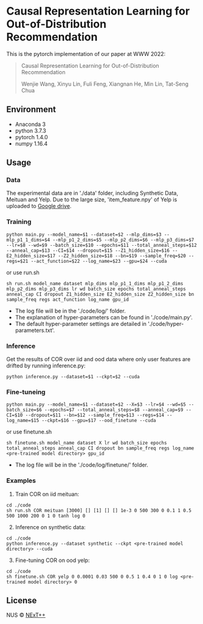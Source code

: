 # Causal Representation Learning for Out-of-Distribution Recommendation
This is the pytorch implementation of our paper at WWW 2022:
> Causal Representation Learning for Out-of-Distribution Recommendation
>
> Wenjie Wang, Xinyu Lin, Fuli Feng, Xiangnan He, Min Lin, Tat-Seng Chua

## Environment
- Anaconda 3
- python 3.7.3
- pytorch 1.4.0
- numpy 1.16.4

## Usage

### Data
The experimental data are in './data' folder, including Synthetic Data, Meituan and Yelp. Due to the large size, 'item_feature.npy' of Yelp is uploaded to [Google drive](https://drive.google.com/drive/folders/1nKk15UlYzGVKCo5yMFVmW4yewbwid0dH?usp=sharing).

### Training
```
python main.py --model_name=$1 --dataset=$2 --mlp_dims=$3 --mlp_p1_1_dims=$4 --mlp_p1_2_dims=$5 --mlp_p2_dims=$6 --mlp_p3_dims=$7 --lr=$8 --wd=$9 --batch_size=$10 --epochs=$11 --total_anneal_steps=$12 --anneal_cap=$13 --CI=$14 --dropout=$15 --Z1_hidden_size=$16 --E2_hidden_size=$17 --Z2_hidden_size=$18 --bn=$19 --sample_freq=$20 --regs=$21 --act_function=$22 --log_name=$23 --gpu=$24 --cuda
```
or use run.sh
```
sh run.sh model_name dataset mlp_dims mlp_p1_1_dims mlp_p1_2_dims mlp_p2_dims mlp_p3_dims lr wd batch_size epochs total_anneal_steps anneal_cap CI dropout Z1_hidden_size E2_hidden_size Z2_hidden_size bn sample_freq regs act_function log_name gpu_id
```
- The log file will be in the './code/log/' folder. 
- The explanation of hyper-parameters can be found in './code/main.py'. 
- The default hyper-parameter settings are detailed in './code/hyper-parameters.txt'.

### Inference
Get the results of COR over iid and ood data where only user features are drifted by running inference.py:

```
python inference.py --dataset=$1 --ckpt=$2 --cuda
```

### Fine-tuneing
```
python main.py --model_name=$1 --dataset=$2 --X=$3 --lr=$4 --wd=$5 --batch_size=$6 --epochs=$7 --total_anneal_steps=$8 --anneal_cap=$9 --CI=$10 --dropout=$11 --bn=$12 --sample_freq=$13 --regs=$14 --log_name=$15 --ckpt=$16 --gpu=$17 --ood_finetune --cuda
```
or use finetune.sh
```
sh finetune.sh model_name dataset X lr wd batch_size epochs total_anneal_steps anneal_cap CI dropout bn sample_freq regs log_name <pre-trained model directory> gpu_id
```
- The log file will be in the './code/log/finetune/' folder.


### Examples

1. Train COR on iid meituan:

```
cd ./code
sh run.sh COR meituan [3000] [] [1] [] [] 1e-3 0 500 300 0 0.1 1 0.5 500 1000 200 0 1 0 tanh log 0
```

2. Inference on synthetic data:

```
cd ./code
python inference.py --dataset synthetic --ckpt <pre-trained model directory> --cuda
```

3. Fine-tuning COR on ood yelp:
```
cd ./code
sh finetune.sh COR yelp 0 0.0001 0.03 500 0 0.5 1 0.4 0 1 0 log <pre-trained model directory> 0
```
## License

NUS © [NExT++](https://www.nextcenter.org/)